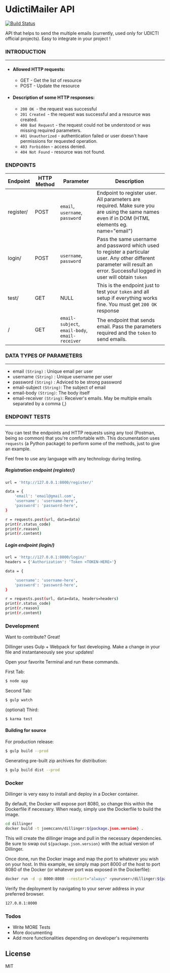 # UdictiMailer API


[![Build Status](https://travis-ci.org/joemccann/dillinger.svg?branch=master)](https://github.com/maen08)

API that helps to send the multiple emails (currently, used only for UDICTI official projects). Easy to integrate in your project !



### INTRODUCTION
---
- #### Allowed HTTP requests:

  - GET - Get the list of resource
  - POST - Update the resource


- #### Description of some HTTP responses:

  - `200 OK `- the request was successful 
  - `201 Created `- the request was successful and a resource was created.
  - `400 Bad Request` - the request could not be understood or was missing required parameters.
  - `401 Unauthorized` - authentication failed or user doesn't have permissions for requested operation.
  - `403 Forbidden` - access denied.
  - `404 Not Found` - resource was not found.

### ENDPOINTS

Endpoint | HTTP Method | Parameter | Description
| ------ | ------ | ------ | ------ |
| register/ | POST | `email`, `username`, `password` | Endpoint to register user. All parameters are required. Make sure you are using the same names even if in DOM (HTML elements eg. name="email")
| login/ | POST | `username`, `password` | Pass the same username and password which used to register a particular user. Any other different parameter will result an error. Successful logged in user will obtain `token`
| test/ |GET | NULL | This is the endpoint just to test your `token` and all setup if everything works fine. You must get `200 OK` response
| / | GET | `email-subject`, `email-body`, `email-receiver` | The endpoint that sends email. Pass the parameters required and the `token` to send emails.



### DATA TYPES OF PARAMETERS
---
- email `(String)` : Unique email per user
-  username `(String)` : Unique username per user
-   password `(String)` : Adviced to be strong password
-   email-subject `(String)`: The subject of email
-   email-body `(String)`: The body itself
-   email-receiver `(String)`: Receiver's emails. May be multiple emails separated by a comma (,)



### ENDPOINT TESTS
---
You can test the endpoints and HTTP requests using any tool (Postman, being so common) that you're comfortable with. This documentation uses `requests` (a Python package) to perform some of the methods, just to give an example.

Feel free to use any language with any technology during testing.

##### Registration endpoint (register/)

```sh
url = 'http://127.0.0.1:8000/register/'

data = {
    'email': 'email@gmail.com', 
    'username': 'username-here',
    'password': 'password-here',
}

r = requests.post(url, data=data)
print(r.status_code)
print(r.reason)
print(r.content)
```


##### Login endpoint (login/)

```sh
url = 'http://127.0.0.1:8000/login/'
headers = {'Authorization': 'Token <TOKEN-HERE>'}

data = {

    'username': 'username-here',
    'password': 'password-here',
}

r = requests.post(url, data=data, headers=headers)
print(r.status_code)
print(r.reason)
print(r.content)
```



### Development

Want to contribute? Great!

Dillinger uses Gulp + Webpack for fast developing.
Make a change in your file and instantaneously see your updates!

Open your favorite Terminal and run these commands.

First Tab:
```sh
$ node app
```

Second Tab:
```sh
$ gulp watch
```

(optional) Third:
```sh
$ karma test
```
#### Building for source
For production release:
```sh
$ gulp build --prod
```
Generating pre-built zip archives for distribution:
```sh
$ gulp build dist --prod
```
### Docker
Dillinger is very easy to install and deploy in a Docker container.

By default, the Docker will expose port 8080, so change this within the Dockerfile if necessary. When ready, simply use the Dockerfile to build the image.

```sh
cd dillinger
docker build -t joemccann/dillinger:${package.json.version} .
```
This will create the dillinger image and pull in the necessary dependencies. Be sure to swap out `${package.json.version}` with the actual version of Dillinger.

Once done, run the Docker image and map the port to whatever you wish on your host. In this example, we simply map port 8000 of the host to port 8080 of the Docker (or whatever port was exposed in the Dockerfile):

```sh
docker run -d -p 8000:8080 --restart="always" <youruser>/dillinger:${package.json.version}
```

Verify the deployment by navigating to your server address in your preferred browser.

```sh
127.0.0.1:8000
```



### Todos

 - Write MORE Tests
 - More documenting
 - Add more functionalities depending on developer's requirements
 

License
----

MIT

